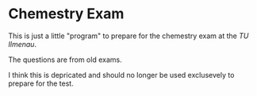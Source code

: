 # Chemestry Exam

This is just a little "program" to prepare for the chemestry exam at the _TU Ilmenau_.

The questions are from old exams.

I think this is depricated and should no longer be used exclusevely to prepare for the test.
